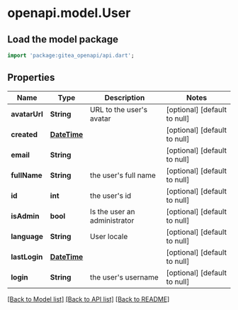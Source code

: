 # openapi.model.User

## Load the model package
```dart
import 'package:gitea_openapi/api.dart';
```

## Properties
Name | Type | Description | Notes
------------ | ------------- | ------------- | -------------
**avatarUrl** | **String** | URL to the user&#39;s avatar | [optional] [default to null]
**created** | [**DateTime**](DateTime.md) |  | [optional] [default to null]
**email** | **String** |  | [optional] [default to null]
**fullName** | **String** | the user&#39;s full name | [optional] [default to null]
**id** | **int** | the user&#39;s id | [optional] [default to null]
**isAdmin** | **bool** | Is the user an administrator | [optional] [default to null]
**language** | **String** | User locale | [optional] [default to null]
**lastLogin** | [**DateTime**](DateTime.md) |  | [optional] [default to null]
**login** | **String** | the user&#39;s username | [optional] [default to null]

[[Back to Model list]](../README.md#documentation-for-models) [[Back to API list]](../README.md#documentation-for-api-endpoints) [[Back to README]](../README.md)


